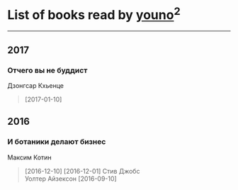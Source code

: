# List of books read by [youno](http://vk.com/id302928912)<sup>2</sup>
---

## 2017

### Отчего вы не буддист
Дзонгсар Кхьенце
> [2017-01-10] 



## 2016

### И ботаники делают бизнес
Максим Котин
> [2016-12-10] [2016-12-01]
> Стив Джобс  
> Уолтер Айзексон
> [2016-09-10]



